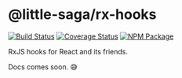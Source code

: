 # @little-saga/rx-hooks

[![Build Status](https://img.shields.io/travis/little-saga/rx-hooks/master.svg?style=flat-square)](https://travis-ci.org/little-saga/rx-hooks) [![Coverage Status](https://img.shields.io/coveralls/little-saga/rx-hooks/master.svg?style=flat-square)](https://coveralls.io/github/little-saga/rx-hooks?branch=master) [![NPM Package](https://img.shields.io/npm/v/@little-saga/rx-hooks.svg?style=flat-square)](https://www.npmjs.org/package/@little-saga/rx-hooks)

RxJS hooks for React and its friends.

Docs comes soon. 😅
